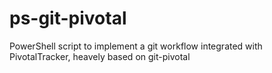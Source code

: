 # ps-git-pivotal
PowerShell script to implement a git workflow integrated with PivotalTracker, heavely based on git-pivotal
